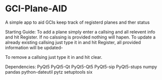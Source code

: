 # GCI-Plane-AID
A simple app to aid GCIs keep track of registerd planes and ther status

Starting Guide:
To add a plane simply enter a callsing and all relevent info and hit Register. If no calssing is provided nothing will hapen.
To update a already existing callsing just type it in and hit Register, all provided information will be updated-

To remove a callsing just type it in and hit clear.

Dependencies:
PyQt5
PyQt5-Qt
PyQt5-Qt5
PyQt5-sip
PyQt5-stups
numpy
pandas
python-dateutil
pytz
setuptools
six
